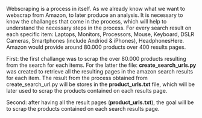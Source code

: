 
Webscraping is a process in itself. As we already know what we want to webscrap from Amazon, to later produce an analysis. It is necessary to know the challanges that come in the process, which will help to understand the necessary steps in the process.
For every search result on each specific item: Laptops, Monitors, Processors, Mouse, Keyboard, DSLR Cameras, Smartphones (include Andriod & iPhones), HeadphonesHere. Amazon would provide around 80.000 products over 400 results pages.

First: 
the first challange was to scrap the over 80.000 products resulting from the search for each items. For the latter the file: **create_search_urls.py** was created to retrieve all the resulting pages in the amazon search results for each item. The result from the process obtained from create_search_url.py will be stores in the **product_urls.txt** file, which will be later used to scrap the products contained on each results page.

Second:
after having all the result pages (**product_urls.txt**), the goal will be to scrap the products contained on each search results page. 
